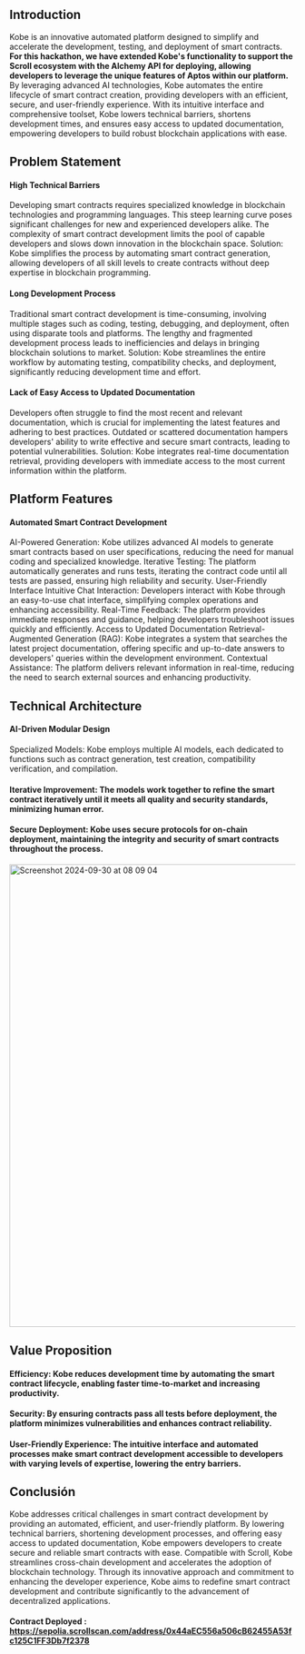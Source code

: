 ## Introduction
Kobe is an innovative automated platform designed to simplify and accelerate the development, testing, and deployment of smart contracts. **For this hackathon, we have extended Kobe's functionality to support the Scroll ecosystem with the Alchemy API for deploying, allowing developers to leverage the unique features of Aptos within our platform.**  By leveraging advanced AI technologies, Kobe automates the entire lifecycle of smart contract creation, providing developers with an efficient, secure, and user-friendly experience. With its intuitive interface and comprehensive toolset, Kobe lowers technical barriers, shortens development times, and ensures easy access to updated documentation, empowering developers to build robust blockchain applications with ease.

## Problem Statement
#### High Technical Barriers
Developing smart contracts requires specialized knowledge in blockchain technologies and programming languages. This steep learning curve poses significant challenges for new and experienced developers alike. The complexity of smart contract development limits the pool of capable developers and slows down innovation in the blockchain space.
Solution: Kobe simplifies the process by automating smart contract generation, allowing developers of all skill levels to create contracts without deep expertise in blockchain programming.
#### Long Development Process
Traditional smart contract development is time-consuming, involving multiple stages such as coding, testing, debugging, and deployment, often using disparate tools and platforms. The lengthy and fragmented development process leads to inefficiencies and delays in bringing blockchain solutions to market.
Solution: Kobe streamlines the entire workflow by automating testing, compatibility checks, and deployment, significantly reducing development time and effort.
#### Lack of Easy Access to Updated Documentation
Developers often struggle to find the most recent and relevant documentation, which is crucial for implementing the latest features and adhering to best practices. Outdated or scattered documentation hampers developers' ability to write effective and secure smart contracts, leading to potential vulnerabilities.
Solution: Kobe integrates real-time documentation retrieval, providing developers with immediate access to the most current information within the platform.

## Platform Features
#### Automated Smart Contract Development
AI-Powered Generation: Kobe utilizes advanced AI models to generate smart contracts based on user specifications, reducing the need for manual coding and specialized knowledge.
Iterative Testing: The platform automatically generates and runs tests, iterating the contract code until all tests are passed, ensuring high reliability and security.
User-Friendly Interface
Intuitive Chat Interaction: Developers interact with Kobe through an easy-to-use chat interface, simplifying complex operations and enhancing accessibility.
Real-Time Feedback: The platform provides immediate responses and guidance, helping developers troubleshoot issues quickly and efficiently.
Access to Updated Documentation
Retrieval-Augmented Generation (RAG): Kobe integrates a system that searches the latest project documentation, offering specific and up-to-date answers to developers' queries within the development environment.
Contextual Assistance: The platform delivers relevant information in real-time, reducing the need to search external sources and enhancing productivity.

## Technical Architecture
#### AI-Driven Modular Design
Specialized Models: Kobe employs multiple AI models, each dedicated to functions such as contract generation, test creation, compatibility verification, and compilation.
#### Iterative Improvement: The models work together to refine the smart contract iteratively until it meets all quality and security standards, minimizing human error.
#### Secure Deployment: Kobe uses secure protocols for on-chain deployment, maintaining the integrity and security of smart contracts throughout the process.
<img width="815" alt="Screenshot 2024-09-30 at 08 09 04" src="https://github.com/user-attachments/assets/94ae8bd6-d537-47c6-94e6-b8d107e0e925">


## Value Proposition
#### Efficiency: Kobe reduces development time by automating the smart contract lifecycle, enabling faster time-to-market and increasing productivity.
#### Security: By ensuring contracts pass all tests before deployment, the platform minimizes vulnerabilities and enhances contract reliability.
#### User-Friendly Experience: The intuitive interface and automated processes make smart contract development accessible to developers with varying levels of expertise, lowering the entry barriers.


## Conclusión
Kobe addresses critical challenges in smart contract development by providing an automated, efficient, and user-friendly platform. By lowering technical barriers, shortening development processes, and offering easy access to updated documentation, Kobe empowers developers to create secure and reliable smart contracts with ease. Compatible with Scroll, Kobe streamlines cross-chain development and accelerates the adoption of blockchain technology. Through its innovative approach and commitment to enhancing the developer experience, Kobe aims to redefine smart contract development and contribute significantly to the advancement of decentralized applications.

#### Contract Deployed : https://sepolia.scrollscan.com/address/0x44aEC556a506cB62455A53fc125C1FF3Db7f2378
